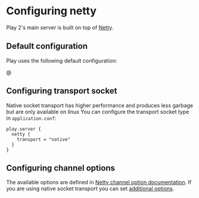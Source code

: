 <!--- Copyright (C) 2009-2016 Lightbend Inc. <https://www.lightbend.com> -->
# Configuring netty

Play 2's main server is built on top of [Netty](http://netty.io/).

## Default configuration

Play uses the following default configuration:

@[](/confs/play-netty-server/reference.conf)

## Configuring transport socket

Native socket transport has higher performance and produces less garbage but are only available on linux 
You can configure the transport socket type in `application.conf`:

```properties
play.server {
  netty {
    transport = "native"
  }
}
```

## Configuring channel options

The available options are defined in [Netty channel option documentation](http://netty.io/4.0/api/io/netty/channel/ChannelOption.html).
If you are using native socket transport you can set [additional options](http://netty.io/4.0/api/io/netty/channel/epoll/EpollChannelOption.html).
